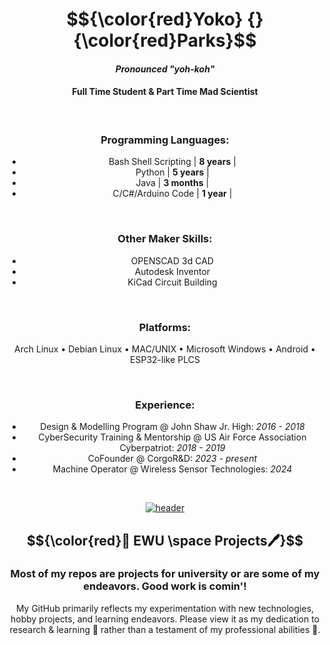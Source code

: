 <div align="center">

# $${\color{red}Yoko} {} {\color{red}Parks}$$

#### _Pronounced_ _"yoh-koh"_

#### Full Time Student & Part Time Mad Scientist

<br>

### Programming Languages:
- Bash Shell Scripting | **8 years** |
- Python | **5 years** |
- Java | **3 months** |
- C/C#/Arduino Code | **1 year** |

<br>

### Other Maker Skills:
- OPENSCAD 3d CAD
- Autodesk Inventor
- KiCad Circuit Building

<br>

### Platforms:
Arch Linux • Debian Linux • MAC/UNIX • Microsoft Windows • Android • ESP32-like PLCS

<br>

### Experience:
- Design & Modelling Program @ John Shaw Jr. High: _2016 - 2018_
- CyberSecurity Training & Mentorship @ US Air Force Association Cyberpatriot: _2018 - 2019_
- CoFounder @ CorgoR&D: _2023 - present_
- Machine Operator @ Wireless Sensor Technologies: _2024_



<br>

[![header](https://assets-sports-gcp.thescore.com/basketball/team/1564/small_logo.png)](https://inside.ewu.edu/)

##   $${\color{red}📖 EWU \space Projects🖊}$$ 

### Most of my repos are projects for university or are some of my endeavors. Good work is comin'!

<p>My GitHub primarily reflects my experimentation with new technologies, hobby projects, and learning endeavors. Please view it as my dedication to research & learning 🧪 rather than a testament of my professional abilities 🦸.</p>

</div>


</div>
